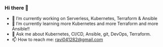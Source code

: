 ### Hi there 👋
- 🔭 I’m currently working on Serverless, Kubernetes, Terraform & Ansible
- 🌱 I’m currently learning more Kubernetes and more Terraform and more Ansible!!
- 💬 Ask me about Kubernetes, CI/CD, Ansible, git, DevOps, Terraform.
- 📫 How to reach me: ravi041282@gmail.com 

<!--
**ravi-devarakonda/ravi-devarakonda** is a ✨ _special_ ✨ repository because its `README.md` (this file) appears on your GitHub profile.

Here are some ideas to get you started:

- 🔭 I’m currently working on Serverless, Kubernetes & Terraform
- 🌱 I’m currently learning more Kubernetes and more Terraform
- 💬 Ask me about anything
- 📫 How to reach me: ravi041282@gmail.com 

-->
